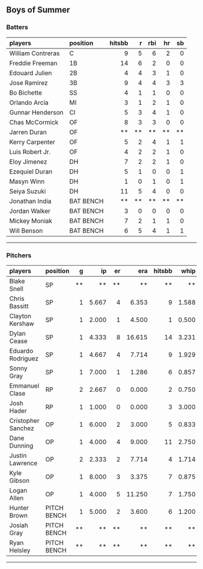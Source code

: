 ## Boys of Summer

### Batters

 
|players           |position  | hitsbb|  r| rbi| hr| sb| 
|:-----------------|:---------|------:|--:|---:|--:|--:| 
|William Contreras |C         |      9|  5|   6|  2|  0| 
|Freddie Freeman   |1B        |     14|  6|   2|  0|  0| 
|Edouard Julien    |2B        |      4|  4|   3|  1|  0| 
|Jose Ramirez      |3B        |      9|  4|   4|  3|  3| 
|Bo Bichette       |SS        |      4|  1|   1|  0|  0| 
|Orlando Arcia     |MI        |      3|  1|   2|  1|  0| 
|Gunnar Henderson  |CI        |      5|  3|   4|  1|  0| 
|Chas McCormick    |OF        |      8|  3|   3|  0|  0| 
|Jarren Duran      |OF        |     **| **|  **| **| **| 
|Kerry Carpenter   |OF        |      5|  2|   4|  1|  1| 
|Luis Robert Jr.   |OF        |      4|  2|   2|  1|  0| 
|Eloy Jimenez      |DH        |      7|  2|   2|  1|  0| 
|Ezequiel Duran    |DH        |      5|  1|   0|  0|  1| 
|Masyn Winn        |DH        |      1|  0|   1|  0|  1| 
|Seiya Suzuki      |DH        |     11|  5|   4|  0|  0| 
|Jonathan India    |BAT BENCH |     **| **|  **| **| **| 
|Jordan Walker     |BAT BENCH |      3|  0|   0|  0|  0| 
|Mickey Moniak     |BAT BENCH |      7|  2|   1|  1|  0| 
|Will Benson       |BAT BENCH |      6|  5|   4|  1|  1| 


* * *

### Pitchers

 
|players            |position    |  g|    ip| er|    era| hitsbb|  whip| so|  w| sv| 
|:------------------|:-----------|--:|-----:|--:|------:|------:|-----:|--:|--:|--:| 
|Blake Snell        |SP          | **|    **| **|     **|     **|    **| **| **| **| 
|Chris Bassitt      |SP          |  1| 5.667|  4|  6.353|      9| 1.588|  5|  0|  0| 
|Clayton Kershaw    |SP          |  1| 2.000|  1|  4.500|      1| 0.500|  4|  0|  0| 
|Dylan Cease        |SP          |  1| 4.333|  8| 16.615|     14| 3.231|  6|  0|  0| 
|Eduardo Rodriguez  |SP          |  1| 4.667|  4|  7.714|      9| 1.929|  1|  0|  0| 
|Sonny Gray         |SP          |  1| 7.000|  1|  1.286|      6| 0.857|  4|  1|  0| 
|Emmanuel Clase     |RP          |  2| 2.667|  0|  0.000|      2| 0.750|  3|  1|  1| 
|Josh Hader         |RP          |  1| 1.000|  0|  0.000|      3| 3.000|  3|  0|  0| 
|Cristopher Sanchez |OP          |  1| 6.000|  2|  3.000|      5| 0.833|  6|  1|  0| 
|Dane Dunning       |OP          |  1| 4.000|  4|  9.000|     11| 2.750|  6|  0|  0| 
|Justin Lawrence    |OP          |  2| 2.333|  2|  7.714|      4| 1.714|  3|  1|  0| 
|Kyle Gibson        |OP          |  1| 8.000|  3|  3.375|      7| 0.875|  8|  1|  0| 
|Logan Allen        |OP          |  1| 4.000|  5| 11.250|      7| 1.750|  2|  0|  0| 
|Hunter Brown       |PITCH BENCH |  1| 5.000|  2|  3.600|      6| 1.200|  9|  1|  0| 
|Josiah Gray        |PITCH BENCH | **|    **| **|     **|     **|    **| **| **| **| 
|Ryan Helsley       |PITCH BENCH | **|    **| **|     **|     **|    **| **| **| **| 


* * *


